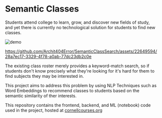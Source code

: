 # Semantic Classes
Students attend college to learn, grow, and discover new fields of study, and yet there is currently no technological solution for students to find new classes.

![demo](https://github.com/Archit404Error/SemanticClassSearch/assets/22649594/ae6fbade-b336-406f-84e8-b73ee659922d)

https://github.com/Archit404Error/SemanticClassSearch/assets/22649594/28a7ec17-3329-4f78-a0ab-77dc23db2c0e

The existing class roster merely provides a keyword-match search, so if students don't know precisely what they're looking for it's hard for them to find subjects they may be interested in.

This project aims to address this problem by using NLP Techniques such as Word Embeddings to recommend classes to students based on the semantic similarity of ther interests.

This repository contains the frontend, backend, and ML (notebook) code used in the project, hosted at <a href="https://cornellcourses.org">cornellcourses.org</a>
